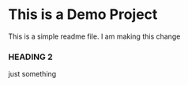 # This is a Demo Project


This is a simple readme file. I am making this change 
### HEADING 2
just something